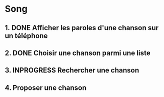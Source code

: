 # Song

## 1. DONE Afficher les paroles d'une chanson sur un téléphone
## 2. DONE Choisir une chanson parmi une liste
## 3. INPROGRESS Rechercher une chanson
## 4. Proposer une chanson
